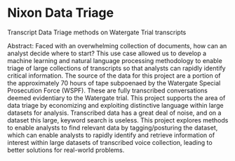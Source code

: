 # Nixon Data Triage
Transcript Data Triage methods on Watergate Trial transcripts

Abstract:
Faced with an overwhelming collection of documents, how can an analyst decide where to start? 
This use case allowed us to develop a machine learning and natural language processing methodology to enable triage of large collections of transcripts so that analysts can rapidly identify critical information. 
The source of the data for this project are a portion of the approximately 70 hours of tape subpoenaed by the Watergate Special Prosecution Force (WSPF). These are fully transcribed conversations deemed evidentiary to the Watergate trial. This project supports the area of data triage by economizing and exploiting distinctive language within large datasets for analysis. 
Transcribed data has a great deal of noise, and on a dataset this large, keyword search is useless. This project explores methods to enable analysts to find relevant data by tagging/posturing the dataset, which can enable analysts to rapidly identify and retrieve information of interest within large datasets of transcribed voice collection, leading to better solutions for real-world problems.
